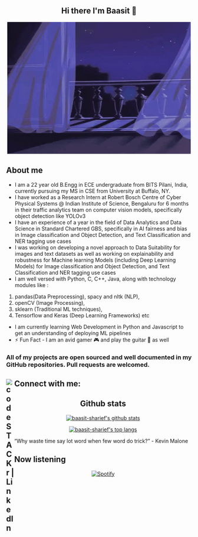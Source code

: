 <div align="center">

## Hi there I'm Baasit :wave: 

![First](media/first.gif)

</div>

## About me

- I am a 22 year old B.Engg in ECE undergraduate from BITS Pilani, India, currently pursuing my MS in CSE from University at Buffalo, NY.
- I have worked as a Research Intern at Robert Bosch Centre of Cyber Physical Systems @ Indian Institute of Science, Bengaluru for 6 months in their traffic analytics team on computer vision models, specifically object detection like YOLOv3
- I have an experience of a year in the field of Data Analytics and Data Science in Standard Chartered GBS, specifically in AI fairness and bias in Image classification and Object Detection, and Text Classification and NER tagging use cases
- I was working on developing a novel approach to Data Suitability for images and text datasets as well as working on explainability and robustness for Machine learning Models (including Deep Learning Models) for Image classification and Object Detection, and Text Classification and NER tagging use cases  
- I am well versed with Python, C, C++, Java, along with technology modules like :
1. pandas(Data Preprocessing), spacy and nltk (NLP),
2. openCV (Image Processing), 
3. sklearn (Traditional ML techniques), 
4. Tensorflow and Keras (Deep Learning Frameworks) etc
- I am currently learning Web Development in Python and Javascript to get an understanding of deploying ML pipelines
- :zap: Fun Fact - I am an avid gamer :video_game: and play the guitar :guitar: as well


### All of my projects are open sourced and well documented in my GitHub repositories. Pull requests are welcomed.

## Connect with me: [<img align="left" alt="codeSTACKr | LinkedIn" width="22px" src="https://cdn.jsdelivr.net/npm/simple-icons@v3/icons/linkedin.svg" />](https://www.linkedin.com/in/baasit-sharief/)


<div align="center">

## Github stats

[![baasit-sharief's github stats](https://github-readme-stats-baasitsharief.vercel.app/api?username=baasitsharief&count_private=true&show_icons=true&theme=synthwave)](https://www.youtube.com/watch?v=EVSqUl-FtCI)

[![baasit-sharief's top langs](https://github-readme-stats-baasitsharief.vercel.app/api/top-langs/?username=baasitsharief&hide=Jupyter+Notebook&theme=synthwave)](https://github.com/baasitsharief/github-readme-stats)

</div>

“Why waste time say lot word when few word do trick?” - Kevin Malone

## Now listening

<div align="center">

[![Spotify](https://novatorem-beige-three.vercel.app/api/spotify)](https://open.spotify.com/user/31ersehmw3n7cjhqadh3jgltq6bi)

</div>

